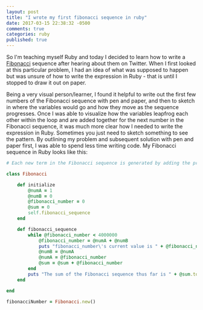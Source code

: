 ```yaml
---
layout: post
title: "I wrote my first fibonacci sequence in ruby"
date: 2017-03-15 22:38:32 -0500
comments: true
categories: ruby
published: true
---
```


So I'm teaching myself Ruby and today I decided to learn how to write a [Fibonacci](https://en.wikipedia.org/wiki/Fibonacci_number) sequence after hearing about them on Twitter. When I first looked at this particular problem, I had an idea of what was supposed to happen but was unsure of how to write the expression in Ruby - that is until I stopped to draw it out on paper.
<!-- more -->
Being a very visual person/learner, I found it helpful to write out the first few numbers of the Fibonacci sequence with pen and paper, and then to sketch in where the variables would go and how they move as the sequence progresses. Once I was able to visualize how the variables leapfrog each other within the loop and are added together for the next number in the Fibonacci sequence, it was much more clear how I needed to write the expression in Ruby. Sometimes you just need to sketch something to see the pattern. By outlining my problem and subsequent solution with pen and paper first, I was able to spend less time writing code. My Fibonacci sequence in Ruby looks like this:
```ruby
# Each new term in the Fibonacci sequence is generated by adding the previous two terms. By starting with 1 and 2, the first 10 terms will be: 1, 2, 3, 5, 8, 13, 21, 34, 55, 89, ... Calculate the Fibonacci sequence up to 4 million.

class Fibonacci

    def initialize
        @numA = 1
        @numB = 0
        @fibonacci_number = 0
        @sum = 0
        self.fibonacci_sequence
    end

    def fibonacci_sequence
        while @fibonacci_number < 4000000
            @fibonacci_number = @numA + @numB
            puts "fibonacci_number\'s current value is " + @fibonacci_number.to_s
            @numB = @numA
            @numA = @fibonacci_number
            @sum = @sum + @fibonacci_number
        end
        puts "The sum of the Fibonacci sequence thus far is " + @sum.to_s
    end

end

fibonacciNumber = Fibonacci.new()
```
